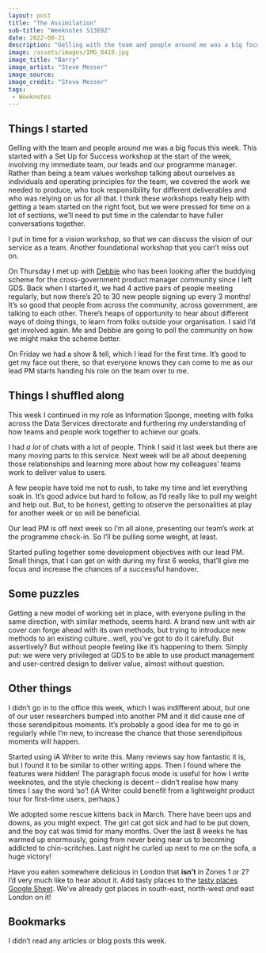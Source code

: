 ```yaml
---
layout: post
title: "The Assimilation"
sub-title: "Weeknotes S13E02"
date: 2022-08-21
description: "Gelling with the team and people around me was a big focus this week, and furthering my understanding of how teams and people work together to achieve our goals."
image: /assets/images/IMG_8419.jpg
image_title: "Barry"
image_artist: "Steve Messer"
image_source:
image_credit: "Steve Messer"
tags:
 - Weeknotes
---
```


## Things I started

Gelling with the team and people around me was a big focus this week. This started with a Set Up for Success workshop at the start of the week, involving my immediate team, our leads and our programme manager. Rather than being a team values workshop talking about ourselves as individuals and operating principles for the team, we covered the work we needed to produce, who took responsibility for different deliverables and who was relying on us for all that. I think these workshops really help with getting a team started on the right foot, but we were pressed for time on a lot of sections, we’ll need to put time in the calendar to have fuller conversations together.

I put in time for a vision workshop, so that we can discuss the vision of our service as a team. Another foundational workshop that you can’t miss out on. 

On Thursday I met up with [Debbie](https://twitter.com/DebBlanch44) who has been looking after the buddying scheme for the cross-government product manager community since I left GDS. Back when I started it, we had 4 active pairs of people meeting regularly, but now there’s 20 to 30 new people signing up every 3 months! It’s so good that people from across the community, across government, are talking to each other. There’s heaps of opportunity to hear about different ways of doing things, to learn from folks outside your organisation. I said I’d get involved again. Me and Debbie are going to poll the community on how we might make the scheme better.

On Friday we had a show & tell, which I lead for the first time. It’s good to get my face out there, so that everyone knows they can come to me as our lead PM starts handing his role on the team over to me.

## Things I shuffled along

This week I continued in my role as Information Sponge, meeting with folks across the Data Services directorate and furthering my understanding of how teams and people work together to achieve our goals.

I had _a lot_ of chats with a lot of people. Think I said it last week but there are many moving parts to this service. Next week will be all about deepening those relationships and learning more about how my colleagues’ teams work to deliver value to users.

A few people have told me not to rush, to take my time and let everything soak in. It’s good advice but hard to follow, as I’d really like to pull my weight and help out. But, to be honest, getting to observe the personalities at play for another week or so will be beneficial. 

Our lead PM is off next week so I’m all alone, presenting our team’s work at the programme check-in. So I’ll be pulling some weight, at least.

Started pulling together some development objectives with our lead PM. Small things, that I can get on with during my first 6 weeks, that’ll give me focus and increase the chances of a successful handover.

## Some puzzles

Getting a new model of working set in place, with everyone pulling in the same direction, with similar methods, seems hard. A brand new unit with air cover can forge ahead with its own methods, but trying to introduce new methods to an existing culture...well, you’ve got to do it carefully. But assertively? But without people feeling like it’s happening to them. Simply put: we were very privileged at GDS to be able to use product management and user-centred design to deliver value, almost without question. 

## Other things

I didn’t go in to the office this week, which I was indifferent about, but one of our user researchers bumped into another PM and it did cause one of those serendipitous moments. It’s probably a good idea for me to go in regularly while I’m new, to increase the chance that those serendipitous moments will happen.

Started using iA Writer to write this. Many reviews say how fantastic it is, but I found it to be similar to other writing apps. Then I found where the features were hidden! The paragraph focus mode is useful for how I write weeknotes, and the style checking is decent – didn’t realise how many times I say the word ’so’! (iA Writer could benefit from a lightweight product tour for first-time users, perhaps.)

We adopted some rescue kittens back in March. There have been ups and downs, as you might expect. The girl cat got sick and had to be put down, and the boy cat was timid for many months. Over the last 8 weeks he has warmed up enormously, going from never being near us to becoming addicted to chin-scritches. Last night he curled up next to me on the sofa, a huge victory!

Have you eaten somewhere delicious in London that **isn’t** in Zones 1 or 2? I’d very much like to hear about it. Add tasty places to the [tasty places Google Sheet](https://docs.google.com/spreadsheets/d/1K557W4r23JrncKQM3n-lNciu4A3ILq0nBLO2FMRsY2w/edit?usp=sharing). We’ve already got places in south-east, north-west _and_ east London on it!

## Bookmarks

I didn’t read any articles or blog posts this week. 